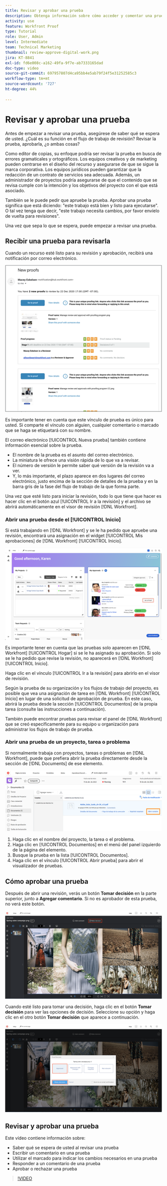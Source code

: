 ```yaml
---
title: Revisar y aprobar una prueba
description: Obtenga información sobre cómo acceder y comentar una prueba, utilice el marcado para indicar los cambios necesarios, responda a los comentarios de la prueba y tome una decisión sobre una prueba en [!DNL Workfront].
activity: use
feature: Workfront Proof
type: Tutorial
role: User, Admin
level: Intermediate
team: Technical Marketing
thumbnail: review-approve-digital-work.png
jira: KT-8841
exl-id: fd6e008c-a162-49fa-9f7e-ab7333165dad
doc-type: video
source-git-commit: 697957807d4ca95bb4e5ab79f24f5e31252585c3
workflow-type: tm+mt
source-wordcount: '727'
ht-degree: 44%

---
```


# Revisar y aprobar una prueba

Antes de empezar a revisar una prueba, asegúrese de saber qué se espera de usted. ¿Cuál es su función en el flujo de trabajo de revisión? Revisar la prueba, aprobarla, ¿o ambas cosas?

Como editor de copias, su enfoque podría ser revisar la prueba en busca de errores gramaticales y ortográficos. Los equipos creativos y de marketing pueden centrarse en el diseño del recurso y asegurarse de que se sigue la marca corporativa. Los equipos jurídicos pueden garantizar que la redacción de un contrato de servicios sea adecuada. Además, un administrador de proyectos podría asegurarse de que el contenido que se revisa cumple con la intención y los objetivos del proyecto con el que está asociado.

También se le puede pedir que apruebe la prueba. Aprobar una prueba significa que está diciendo: &quot;este trabajo está bien y listo para ejecutarse&quot;. O tal vez tenga que decir, &quot;este trabajo necesita cambios, por favor envíelo de vuelta para revisiones&quot;.

Una vez que sepa lo que se espera, puede empezar a revisar una prueba.

## Recibir una prueba para revisarla

Cuando un recurso esté listo para su revisión y aprobación, recibirá una notificación por correo electrónico.

![Una imagen de un nuevo correo electrónico de prueba que solicita la revisión y aprobación de dos pruebas en [!DNL &#x200B; Workfront].](assets/new-proof-emails.png)

Es importante tener en cuenta que este vínculo de prueba es único para usted. Si comparte el vínculo con alguien, cualquier comentario o marcado que se haga se etiquetará con su nombre.

El correo electrónico [!UICONTROL Nueva prueba] también contiene información esencial sobre la prueba.

* El nombre de la prueba es el asunto del correo electrónico.
* La miniatura le ofrece una visión rápida de lo que va a revisar.
* El número de versión le permite saber qué versión de la revisión va a ver.
* Y, lo más importante, el plazo aparece en dos lugares del correo electrónico, justo encima de la sección de detalles de la prueba y en la barra gris de la fase del flujo de trabajo de la que forma parte.

Una vez que esté listo para iniciar la revisión, todo lo que tiene que hacer es hacer clic en el botón azul [!UICONTROL Ir a la revisión] y el archivo se abrirá automáticamente en el visor de revisión [!DNL Workfront].

### Abrir una prueba desde el [!UICONTROL Inicio]

Si está trabajando en [!DNL Workfront] y se le ha pedido que apruebe una revisión, encontrará una asignación en el widget [!UICONTROL Mis aprobaciones] de [!DNL Workfront] [!UICONTROL Inicio].

![Imagen del widget [!UICONTROL Mis aprobaciones] en [!DNL Workfront] [!UICONTROL Página principal].](assets/open-proof-from-home.png)

Es importante tener en cuenta que las pruebas solo aparecen en [!DNL Workfront] [!UICONTROL Hogar] si se le ha asignado su aprobación. Si solo se le ha pedido que revise la revisión, no aparecerá en [!DNL Workfront] [!UICONTROL Inicio].

Haga clic en el vínculo [!UICONTROL Ir a la revisión] para abrirlo en el visor de revisión.

Según la prueba de su organización y los flujos de trabajo del proyecto, es posible que vea una asignación de tarea en [!DNL Workfront] [!UICONTROL Inicio] en lugar de una solicitud de aprobación de prueba. En este caso, abrirá la prueba desde la sección [!UICONTROL Documentos] de la propia tarea (consulte las instrucciones a continuación).

También puede encontrar pruebas para revisar el panel de [!DNL Workfront] que se creó específicamente para su equipo u organización para administrar los flujos de trabajo de prueba.

### Abrir una prueba de un proyecto, tarea o problema

Si normalmente trabaja con proyectos, tareas o problemas en [!DNL Workfront], puede que prefiera abrir la prueba directamente desde la sección de [!DNL Documents] de ese elemento.

![Una imagen de la sección [!UICONTROL Documentos] encontrada en una tarea de [!DNL &#x200B; Workfront] con el vínculo [!UICONTROL Prueba abierta &#x200B;]resaltado.](assets/open-proof-from-documents.png)

1. Haga clic en el nombre del proyecto, la tarea o el problema.
2. Haga clic en [!UICONTROL Documentos] en el menú del panel izquierdo de la página del elemento.
3. Busque la prueba en la lista [!UICONTROL Documentos].
4. Haga clic en el vínculo [!UICONTROL Abrir prueba] para abrir el visualizador de pruebas.

## Cómo aprobar una prueba

Después de abrir una revisión, verás un botón **Tomar decisión** en la parte superior, junto a **Agregar comentario**. Si no es aprobador de esta prueba, no verá este botón.

![Imagen del primer botón Tomar decisión.](assets/make-decision-1.png)

Cuando esté listo para tomar una decisión, haga clic en el botón **Tomar decisión** para ver las opciones de decisión. Seleccione su opción y haga clic en el otro botón **Tomar decisión** que aparece a continuación.

![Imagen del segundo botón Tomar decisión.](assets/make-decision-2.png)

## Revisar y aprobar una prueba

Este vídeo contiene información sobre:

* Saber qué se espera de usted al revisar una prueba
* Escribir un comentario en una prueba
* Utilizar el marcado para indicar los cambios necesarios en una prueba
* Responder a un comentario de una prueba
* Aprobar o rechazar una prueba

>[!VIDEO](https://video.tv.adobe.com/v/335141/?quality=12&learn=on&enablevpops)

<!--
#### Learn more
* Create and manage proof comments
* Make decisions on a proof
* Review a static proof
* Tag users to share a proof
* Notifications for proof comments and decisions
-->

<!--
#### Guides
* Reviewing proofs in [!DNL Workfront]
* -->
